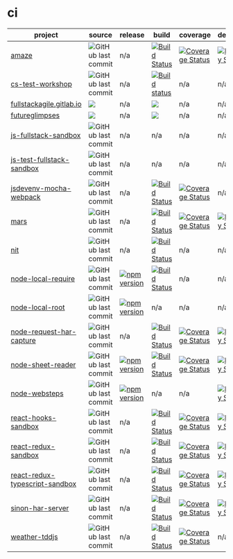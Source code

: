 ci
==


project | source | release | build | coverage | dependencies | devDependencies | platform | test | module 
------- | ----- | ----- | ----- | -------- | ------------ | --------------- | -------- | ---- | ------ 
[amaze](https://github.com/larsthorup/amaze) | ![GitHub last commit](https://img.shields.io/github/last-commit/larsthorup/amaze) | n/a | [![Build Status](https://travis-ci.org/larsthorup/amaze.png)](https://travis-ci.org/larsthorup/amaze) | [![Coverage Status](https://coveralls.io/repos/larsthorup/amaze/badge.png?branch=master)](https://coveralls.io/r/larsthorup/amaze?branch=master) | [![Dependency Status](https://david-dm.org/larsthorup/amaze.png)](https://david-dm.org/larsthorup/amaze#info=dependencies) | [![devDependency Status](https://david-dm.org/larsthorup/amaze/dev-status.png)](https://david-dm.org/larsthorup/amaze#info=devDependencies) | JavaScript | Mocha | RequireJS 
[cs-test-workshop](https://github.com/larsthorup/cs-test-workshop) | ![GitHub last commit](https://img.shields.io/github/last-commit/larsthorup/cs-test-workshop)  | n/a | [![Build status](https://ci.appveyor.com/api/projects/status/a9e8ogsrm9evw9oy?svg=true)](https://ci.appveyor.com/project/LarsThorup/cs-test-workshop) | n/a | n/a | n/a | .NET | MSTest | n/a
[fullstackagile.gitlab.io](https://gitlab.com/fullstackagile/fullstackagile.gitlab.io/) | ![](https://img.shields.io/badge/dynamic/json?logo=gitlab&color=green&label=&query=committed_date&url=https%3A%2F%2Fgitlab.com%2Fapi%2Fv4%2Fprojects%2Ffullstackagile%252Ffullstackagile.gitlab.io%2Frepository%2Fcommits%2Fmaster) | n/a | ![](https://gitlab.com/fullstackagile/fullstackagile.gitlab.io/badges/master/pipeline.svg) | n/a | n/a | n/a | NodeJS | n/a | CommonJS
[futureglimpses](https://gitlab.com/sjuthorup/futureglimpses/) | ![](https://img.shields.io/badge/dynamic/json?logo=gitlab&color=green&label=&query=committed_date&url=https%3A%2F%2Fgitlab.com%2Fapi%2Fv4%2Fprojects%2Fsjuthorup%252Ffutureglimpses%2Frepository%2Fcommits%2Fmaster) | n/a | ![](https://gitlab.com/sjuthorup/futureglimpses/badges/master/pipeline.svg) | n/a | n/a | n/a | NodeJS | n/a | CommonJS
[js-fullstack-sandbox](https://github.com/larsthorup/js-fullstack-sandbox)  | ![GitHub last commit](https://img.shields.io/github/last-commit/larsthorup/js-fullstack-sandbox) | n/a | n/a | n/a | n/a | n/a | JavaScript | n/a | CommonJS 
[js-test-fullstack-sandbox](https://github.com/larsthorup/js-test-fullstack-sandbox)  | ![GitHub last commit](https://img.shields.io/github/last-commit/larsthorup/js-test-fullstack-sandbox) | n/a | n/a | n/a | n/a | n/a | JavaScript | Mocha & Jest | CommonJS & Webpack 
[jsdevenv-mocha-webpack](https://github.com/larsthorup/jsdevenv-mocha-webpack) | ![GitHub last commit](https://img.shields.io/github/last-commit/larsthorup/jsdevenv-mocha-webpack)  | n/a | [![Build Status](https://travis-ci.org/larsthorup/jsdevenv-mocha-webpack.png)](https://travis-ci.org/larsthorup/jsdevenv-mocha-webpack) | [![Coverage Status](https://coveralls.io/repos/larsthorup/jsdevenv-mocha-webpack/badge.png?branch=master)](https://coveralls.io/r/larsthorup/jsdevenv-mocha-webpack?branch=master) | n/a | [![devDependency Status](https://david-dm.org/larsthorup/jsdevenv-mocha-webpack/dev-status.png)](https://david-dm.org/larsthorup/jsdevenv-mocha-webpack#info=devDependencies)  | browser | Mocha | Webpack 
[mars](https://github.com/larsthorup/mars) | ![GitHub last commit](https://img.shields.io/github/last-commit/larsthorup/mars) | n/a | [![Build Status](https://travis-ci.org/larsthorup/mars.png)](https://travis-ci.org/larsthorup/mars) | [![Coverage Status](https://coveralls.io/repos/larsthorup/mars/badge.png?branch=master)](https://coveralls.io/r/larsthorup/mars?branch=master) | [![Dependency Status](https://david-dm.org/larsthorup/mars.png)](https://david-dm.org/larsthorup/mars#info=dependencies) | [![devDependency Status](https://david-dm.org/larsthorup/mars/dev-status.png)](https://david-dm.org/larsthorup/mars#info=devDependencies) | NodeJS | Mocha | n/a 
[nit](https://github.com/larsthorup/nit)  | ![GitHub last commit](https://img.shields.io/github/last-commit/larsthorup/nit) | n/a | [![Build Status](https://travis-ci.org/larsthorup/nit.png)](https://travis-ci.org/larsthorup/nit) | n/a | n/a | n/a | JavaScript | assert | CommonJS 
[node-local-require](https://github.com/larsthorup/node-local-require) | ![GitHub last commit](https://img.shields.io/github/last-commit/larsthorup/node-local-require) | [![npm version](https://badge.fury.io/js/%40larsthorup%2Flocal.svg)](https://www.npmjs.com/package/@larsthorup/local) | [![Build Status](https://travis-ci.org/larsthorup/node-local-require.png)](https://travis-ci.org/larsthorup/node-local-require) | n/a | n/a | n/a | NodeJS | Mocha | CommonJS
[node-local-root](https://github.com/larsthorup/node-local-root) | ![GitHub last commit](https://img.shields.io/github/last-commit/larsthorup/node-local-root) | [![npm version](https://badge.fury.io/js/%40larsthorup%2Froot.svg)](https://www.npmjs.com/package/@larsthorup/root) | n/a | n/a | n/a | n/a | NodeJS | n/a | CommonJS
[node-request-har-capture](https://github.com/larsthorup/node-request-har-capture)  | ![GitHub last commit](https://img.shields.io/github/last-commit/larsthorup/node-request-har-capture) | n/a | [![Build Status](https://travis-ci.org/larsthorup/node-request-har-capture.png)](https://travis-ci.org/larsthorup/node-request-har-capture) | [![Coverage Status](https://coveralls.io/repos/larsthorup/node-request-har-capture/badge.png?branch=master&service=github)](https://coveralls.io/github/larsthorup/node-request-har-capture?branch=master) | [![Dependency Status](https://david-dm.org/larsthorup/node-request-har-capture.png)](https://david-dm.org/larsthorup/node-request-har-capture#info=dependencies) | [![devDependency Status](https://david-dm.org/larsthorup/node-request-har-capture/dev-status.png)](https://david-dm.org/larsthorup/node-request-har-capture#info=devDependencies) | NodeJS | Mocha | CommonJS
[node-sheet-reader](https://github.com/larsthorup/node-sheet-reader) | ![GitHub last commit](https://img.shields.io/github/last-commit/larsthorup/node-sheet-reader) | [![npm version](https://badge.fury.io/js/sheet-reader.svg)](https://www.npmjs.com/package/sheet-reader) | [![Build Status](https://travis-ci.org/larsthorup/node-sheet-reader.png)](https://travis-ci.org/larsthorup/node-sheet-reader) | [![Coverage Status](https://coveralls.io/repos/larsthorup/node-sheet-reader/badge.png?branch=master&service=github)](https://coveralls.io/github/larsthorup/node-sheet-reader?branch=master) | [![Dependency Status](https://david-dm.org/larsthorup/node-sheet-reader.png)](https://david-dm.org/larsthorup/node-sheet-reader#info=dependencies) | [![devDependency Status](https://david-dm.org/larsthorup/node-sheet-reader/dev-status.png)](https://david-dm.org/larsthorup/node-sheet-reader#info=devDependencies) | NodeJS | Mocha | CommonJS
[node-websteps](https://github.com/larsthorup/node-websteps) | ![GitHub last commit](https://img.shields.io/github/last-commit/larsthorup/node-websteps) | [![npm version](https://badge.fury.io/js/websteps.svg)](https://www.npmjs.com/package/websteps) | n/a | n/a | [![Dependency Status](https://david-dm.org/larsthorup/node-websteps.png)](https://david-dm.org/larsthorup/node-websteps#info=dependencies) | [![devDependency Status](https://david-dm.org/larsthorup/node-websteps/dev-status.png)](https://david-dm.org/larsthorup/node-websteps#info=devDependencies) | NodeJS | Mocha | CommonJS
[react-hooks-sandbox](https://github.com/larsthorup/react-hooks-sandbox)  | ![GitHub last commit](https://img.shields.io/github/last-commit/larsthorup/react-hooks-sandbox) | n/a | [![Build Status](https://travis-ci.org/larsthorup/react-hooks-sandbox.png)](https://travis-ci.org/larsthorup/react-hooks-sandbox) | [![Coverage Status](https://coveralls.io/repos/larsthorup/react-hooks-sandbox/badge.png?branch=master)](https://coveralls.io/r/larsthorup/react-hooks-sandbox?branch=master) | [![Dependency Status](https://david-dm.org/larsthorup/react-hooks-sandbox.png)](https://david-dm.org/larsthorup/react-hooks-sandbox#info=dependencies) | [![devDependency Status](https://david-dm.org/larsthorup/react-hooks-sandbox/dev-status.png)](https://david-dm.org/larsthorup/react-hooks-sandbox#info=devDependencies) | JavaScript | Jest | Webpack 
[react-redux-sandbox](https://github.com/larsthorup/react-redux-sandbox)  | ![GitHub last commit](https://img.shields.io/github/last-commit/larsthorup/react-redux-sandbox) | n/a | [![Build Status](https://travis-ci.org/larsthorup/react-redux-sandbox.png)](https://travis-ci.org/larsthorup/react-redux-sandbox) | [![Coverage Status](https://coveralls.io/repos/larsthorup/react-redux-sandbox/badge.png?branch=master)](https://coveralls.io/r/larsthorup/react-redux-sandbox?branch=master) | [![Dependency Status](https://david-dm.org/larsthorup/react-redux-sandbox.png)](https://david-dm.org/larsthorup/react-redux-sandbox#info=dependencies) | [![devDependency Status](https://david-dm.org/larsthorup/react-redux-sandbox/dev-status.png)](https://david-dm.org/larsthorup/react-redux-sandbox#info=devDependencies) | JavaScript | Mocha | Webpack 
[react-redux-typescript-sandbox](https://github.com/larsthorup/react-redux-typescript-sandbox)  | ![GitHub last commit](https://img.shields.io/github/last-commit/larsthorup/react-redux-typescript-sandbox) | n/a | [![Build Status](https://travis-ci.org/larsthorup/react-redux-typescript-sandbox.png)](https://travis-ci.org/larsthorup/react-redux-typescript-sandbox) | [![Coverage Status](https://coveralls.io/repos/larsthorup/react-redux-typescript-sandbox/badge.png?branch=master)](https://coveralls.io/r/larsthorup/react-redux-typescript-sandbox?branch=master) | [![Dependency Status](https://david-dm.org/larsthorup/react-redux-typescript-sandbox.png)](https://david-dm.org/larsthorup/react-redux-typescript-sandbox#info=dependencies) | [![devDependency Status](https://david-dm.org/larsthorup/react-redux-typescript-sandbox/dev-status.png)](https://david-dm.org/larsthorup/react-redux-typescript-sandbox#info=devDependencies) | TypeScript | Jest | Webpack 
[sinon-har-server](https://github.com/larsthorup/sinon-har-server)  | ![GitHub last commit](https://img.shields.io/github/last-commit/larsthorup/sinon-har-server) | n/a | [![Build Status](https://travis-ci.org/larsthorup/sinon-har-server.png)](https://travis-ci.org/larsthorup/sinon-har-server) | [![Coverage Status](https://coveralls.io/repos/larsthorup/sinon-har-server/badge.png?branch=master&service=github)](https://coveralls.io/github/larsthorup/sinon-har-server?branch=master) | [![Dependency Status](https://david-dm.org/larsthorup/sinon-har-server.png)](https://david-dm.org/larsthorup/sinon-har-server#info=dependencies) | [![devDependency Status](https://david-dm.org/larsthorup/sinon-har-server/dev-status.png)](https://david-dm.org/larsthorup/sinon-har-server#info=devDependencies) | Browser | Mocha | UMD
[weather-tddjs](https://github.com/larsthorup/weather-tddjs) | ![GitHub last commit](https://img.shields.io/github/last-commit/larsthorup/weather-tddjs) | n/a | [![Build Status](https://travis-ci.org/larsthorup/weather-tddjs.png)](https://travis-ci.org/larsthorup/weather-tddjs) | [![Coverage Status](https://coveralls.io/repos/larsthorup/weather-tddjs/badge.png?branch=master)](https://coveralls.io/r/larsthorup/weather-tddjs?branch=master) | n/a | [![devDependency Status](https://david-dm.org/larsthorup/weather-tddjs/dev-status.png)](https://david-dm.org/larsthorup/weather-tddjs#info=devDependencies) | browser | Jasmine | &lt;script&gt;

